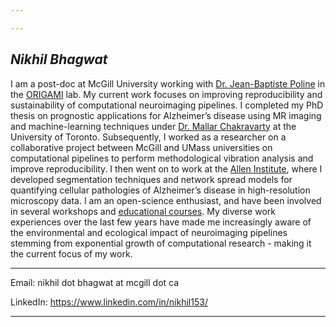 ```yaml
---

---
```

## _Nikhil Bhagwat_

I am a post-doc at McGill University working with [Dr. Jean-Baptiste Poline](https://www.mcgill.ca/neuro/jean-baptiste-poline-phd) in the [ORIGAMI](https://neurodatascience.github.io/) lab. My current work focuses on improving reproducibility and sustainability of computational neuroimaging pipelines. I completed my PhD thesis on prognostic applications for Alzheimer’s disease using MR imaging and machine-learning techniques under [Dr. Mallar Chakravarty](http://cobralab.ca/members/commander/) at the University of Toronto. Subsequently, I worked as a researcher on a collaborative project between McGill and UMass universities on computational pipelines to perform methodological vibration analysis and improve reproducibility. I then went on to work at the [Allen Institute](https://alleninstitute.org/), where I developed segmentation techniques and network spread models for quantifying cellular pathologies of Alzheimer’s disease in high-resolution microscopy data. I am an open-science enthusiast, and have been involved in several workshops and [educational courses](https://github.com/carpentries-incubator/SDC-BIDS-sMRI). My diverse work experiences over the last few years have made me increasingly aware of the environmental and ecological impact of neuroimaging pipelines stemming from exponential growth of computational research - making it the current focus of my work.

***

Email: nikhil dot bhagwat at mcgill dot ca

LinkedIn: https://www.linkedin.com/in/nikhil153/

***